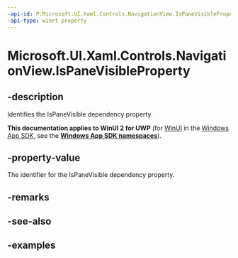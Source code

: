 ```yaml
---
-api-id: P:Microsoft.UI.Xaml.Controls.NavigationView.IsPaneVisibleProperty
-api-type: winrt property
---
```

<!-- Property syntax.
public DependencyProperty IsPaneVisibleProperty { get; }
-->

# Microsoft.UI.Xaml.Controls.NavigationView.IsPaneVisibleProperty


## -description

Identifies the IsPaneVisible dependency property.


**This documentation applies to WinUI 2 for UWP** (for [WinUI](/windows/apps/winui/winui3/) in the [Windows App SDK](/windows/apps/windows-app-sdk/), see the **[Windows App SDK namespaces](/windows/windows-app-sdk/api/winrt/)**).

## -property-value

The identifier for the IsPaneVisible dependency property.


## -remarks


## -see-also


## -examples


